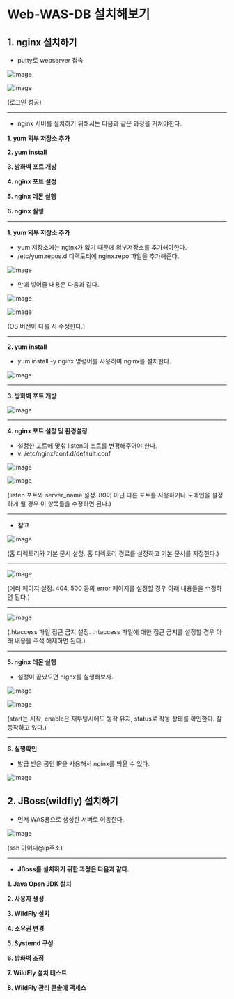 # Web-WAS-DB 설치해보기

## 1. nginx 설치하기
- putty로 webserver 접속

![image](https://user-images.githubusercontent.com/108641325/195853834-54fc141d-61be-43cf-ae3e-91f506dafc51.png)

![image](https://user-images.githubusercontent.com/108641325/195853851-755f4181-4087-452d-93c9-c217f3e35260.png)

(로그인 성공)

---

- nginx 서버를 설치하기 위해서는 다음과 같은 과정을 거쳐야한다.

**1. yum 외부 저장소 추가**

**2. yum install**

**3. 방화벽 포트 개방**

**4. nginx 포트 설정**

**5. nginx 데몬 실행**

**6. nginx 실행**

---

**1. yum 외부 저장소 추가**

- yum 저장소에는 nginx가 없기 때문에 외부저장소를 추가해야한다.
- /etc/yum.repos.d 디렉토리에 nginx.repo 파일을 추가해준다.

![image](https://user-images.githubusercontent.com/108641325/196190802-9e137c70-ed28-4ff0-a464-fb400c5e7017.png)

- 안에 넣어줄 내용은 다음과 같다.

![image](https://user-images.githubusercontent.com/108641325/196193023-adc54d21-3131-4107-9371-ca8f861cf201.png)

![image](https://user-images.githubusercontent.com/108641325/196193268-bf862e4a-2033-4991-a048-bc9e35115f30.png)

(OS 버전이 다를 시 수정한다.)

---

**2. yum install**

- yum install -y nginx 명령어를 사용하여 nginx를 설치한다.

![image](https://user-images.githubusercontent.com/108641325/196193535-e338d668-b004-4965-882a-a10a4d8b5b80.png)

---

**3. 방화벽 포트 개방**

![image](https://user-images.githubusercontent.com/108641325/196193731-3cd4a0fa-9848-4cb0-8b63-e4714550b685.png)

---

**4. nginx 포트 설정 및 환경설정**

- 설정한 포트에 맞춰 listen의 포트를 변경해주어야 한다.
- vi /etc/nginx/conf.d/default.conf

![image](https://user-images.githubusercontent.com/108641325/196193921-c04804cb-df90-4e93-ba23-87c614c725ce.png)

![image](https://user-images.githubusercontent.com/108641325/196194195-abe6efd4-397c-49cb-a130-c388591942b6.png)

(listen 포트와 server_name 설정. 80이 아닌 다른 포트를 사용하거나 도메인을 설정하게 될 경우 이 항목들을 수정하면 된다.)

---

- **참고**

![image](https://user-images.githubusercontent.com/108641325/196194598-39b03740-c100-4998-8742-0c28ff51efef.png)

(홈 디렉토리와 기본 문서 설정. 홈 디렉토리 경로를 설정하고 기본 문서를 지정한다.)

---

![image](https://user-images.githubusercontent.com/108641325/196194698-583acdaf-5cae-41d3-8580-c062aff9b5d8.png)

(에러 페이지 설정. 404, 500 등의 error 페이지를 설정할 경우 아래 내용들을 수정하면 된다.)

---

![image](https://user-images.githubusercontent.com/108641325/196195230-fc392846-b19f-4375-8798-e2aeb3345ab8.png)

(.htaccess 파일 접근 금지 설정. .htaccess 파일에 대한 접근 금지를 설정할 경우 아래 내용을 주석 해제하면 된다.)

---

**5. nginx 데몬 실행**

- 설정이 끝났으면 nignx를 실행해보자.

![image](https://user-images.githubusercontent.com/108641325/196195750-207a1216-6999-42a6-b8bf-9b6a8c7cc78e.png)

![image](https://user-images.githubusercontent.com/108641325/196195780-543fdf4a-f8de-446a-a0d0-2460d992791d.png)

(start는 시작, enable은 재부팅시에도 동작 유지, status로 작동 상태를 확인한다. 잘 동작하고 있다.)

---

**6. 실행확인**

- 발급 받은 공인 IP을 사용해서 nginx를 띄울 수 있다.

![image](https://user-images.githubusercontent.com/108641325/196196020-4ee6b2cd-3c29-4d88-a32a-00164f4a6224.png)



## 2. JBoss(wildfly) 설치하기

- 먼저 WAS용으로 생성한 서버로 이동한다.

![image](https://user-images.githubusercontent.com/108641325/196188369-ba3776a1-1845-47b4-8b29-e4871c6f6a53.png)

(ssh 아이디@ip주소)

---

- **JBoss를 설치하기 위한 과정은 다음과 같다.**

**1. Java Open JDK 설치**

**2. 사용자 생성**

**3. WildFly 설치**

**4. 소유권 변경**

**5. Systemd 구성**

**6. 방화벽 조정**

**7. WildFly 설치 테스트**

**8. WildFly 관리 콘솔에 액세스**



